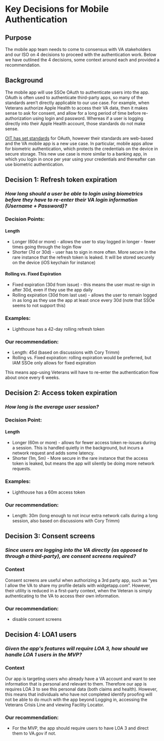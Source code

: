 # Key Decisions for Mobile Authentication

## Purpose
The mobile app team needs to come to consensus with VA stakeholders and our ISO on 4 decisions to proceed with the authentication work. Below we have outlined the 4 decisions, some context around each and provided a recommendation. 

## Background
The mobile app will use SSOe OAuth to authenticate users into the app. OAuth is often used to authenticate third-party apps, so many of the standards aren’t directly applicable to our use case. For example, when Veterans authorize Apple Health to access their VA data, then it makes sense to ask for consent, and allow for a long period of time before re-authorization using login and password. Whereas if a user is logging directly into their Apple Health account, those standards do not make sense.

[OIT has set standards](https://www.oit.va.gov/library/recurring/edp/) for OAuth, however their standards are web-based and the VA mobile app is a new use case. In particular, mobile apps allow for biometric authentication, which protects the credentials on the device in secure storage. This new use case is more similar to a banking app, in which you login in once per year using your credentials and thereafter can use biometric authentication. 


## Decision 1: Refresh token expiration 
### *How long should a user be able to login using biometrics before they have to re-enter their VA login information (Username + Password)?*

### Decision Points:
#### Length
- Longer (60d or more) - allows the user to stay logged in longer - fewer times going through the login flow
- Shorter (7d or 30d) - user has to sign in more often. More secure in the rare instance that the refresh token is leaked. It will be stored securely on the device (iOS keychain for instance)
#### Rolling vs. Fixed Expiration
- Fixed expiration (30d from issue) - this means the user must re-sign in after 30d, even if they use the app daily
- Rolling expiration (30d from last use) - allows the user to remain logged in as long as they use the app at least once every 30d (note that SSOe seems to not support this)

### Examples:
- Lighthouse has a 42-day rolling refresh token

### Our recommendation: 
- Length: 45d (based on discussions with Cory Trimm)
- Rolling vs. Fixed expiration: rolling expiration would be preferred, but IAM SSOe only allows for fixed expiration

This means app-using Veterans will have to re-enter the authentication flow about once every 6 weeks.

## Decision 2: Access token expiration
### *How long is the average user session?*

### Decision Point:
#### Length 
- Longer (60m or more) - allows for fewer access token re-issues during a session. This is handled quietly in the background, but incurs a network request and adds some latency.
- Shorter (1m, 5m) - More secure in the rare instance that the access token is leaked, but means the app will silently be doing more network requests. 

### Examples:
- Lighthouse has a 60m access token

### Our recommendation: 
- Length: 30m (long enough to not incur extra network calls during a long session, also based on discussions with Cory Trimm)


## Decision 3: Consent screens
### *Since users are logging into the VA directly (as opposed to through a third-party), are consent screens required?*

### Context
Consent screens are useful when authorizing a 3rd party app, such as “yes I allow the VA to share my profile details with widgetapp.com”. However, their utility is reduced in a first-party context, when the Veteran is simply authenticating to the VA to access their own information.

### Our recommendation: 
- disable consent screens

## Decision 4: LOA1 users
### *Given the app's features will require LOA 3, how should we handle LOA 1 users in the MVP?*

### Context

Our app is targeting users who already have a VA account and want to see information that is personal and relevant to them. Therefore our app is requires LOA 3 to see this personal data (both claims and health). However, this means that individuals who have not completed identify proofing will not be able to do much with the app beyond Logging in, accessing the Veterans Crisis Line and viewing Facility Locator. 

### Our recommendation: 
- For the MVP, the app should require users to have LOA 3 and direct them to VA.gov if not.


